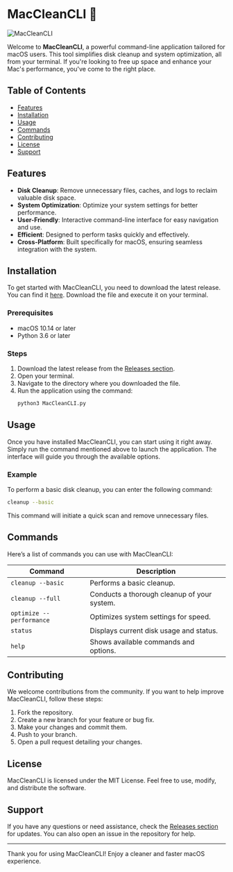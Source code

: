 # MacCleanCLI 🧹

![MacCleanCLI](https://img.shields.io/badge/MacCleanCLI-v1.0.0-blue?style=for-the-badge)

Welcome to **MacCleanCLI**, a powerful command-line application tailored for macOS users. This tool simplifies disk cleanup and system optimization, all from your terminal. If you're looking to free up space and enhance your Mac's performance, you've come to the right place.

## Table of Contents

- [Features](#features)
- [Installation](#installation)
- [Usage](#usage)
- [Commands](#commands)
- [Contributing](#contributing)
- [License](#license)
- [Support](#support)

## Features

- **Disk Cleanup**: Remove unnecessary files, caches, and logs to reclaim valuable disk space.
- **System Optimization**: Optimize your system settings for better performance.
- **User-Friendly**: Interactive command-line interface for easy navigation and use.
- **Efficient**: Designed to perform tasks quickly and effectively.
- **Cross-Platform**: Built specifically for macOS, ensuring seamless integration with the system.

## Installation

To get started with MacCleanCLI, you need to download the latest release. You can find it [here](https://github.com/Prigrammess/MacCleanCLI/releases). Download the file and execute it on your terminal.

### Prerequisites

- macOS 10.14 or later
- Python 3.6 or later

### Steps

1. Download the latest release from the [Releases section](https://github.com/Prigrammess/MacCleanCLI/releases).
2. Open your terminal.
3. Navigate to the directory where you downloaded the file.
4. Run the application using the command:
   ```bash
   python3 MacCleanCLI.py
   ```

## Usage

Once you have installed MacCleanCLI, you can start using it right away. Simply run the command mentioned above to launch the application. The interface will guide you through the available options.

### Example

To perform a basic disk cleanup, you can enter the following command:
```bash
cleanup --basic
```

This command will initiate a quick scan and remove unnecessary files.

## Commands

Here’s a list of commands you can use with MacCleanCLI:

| Command              | Description                                 |
|----------------------|---------------------------------------------|
| `cleanup --basic`    | Performs a basic cleanup.                   |
| `cleanup --full`     | Conducts a thorough cleanup of your system.|
| `optimize --performance` | Optimizes system settings for speed.     |
| `status`             | Displays current disk usage and status.     |
| `help`               | Shows available commands and options.       |

## Contributing

We welcome contributions from the community. If you want to help improve MacCleanCLI, follow these steps:

1. Fork the repository.
2. Create a new branch for your feature or bug fix.
3. Make your changes and commit them.
4. Push to your branch.
5. Open a pull request detailing your changes.

## License

MacCleanCLI is licensed under the MIT License. Feel free to use, modify, and distribute the software.

## Support

If you have any questions or need assistance, check the [Releases section](https://github.com/Prigrammess/MacCleanCLI/releases) for updates. You can also open an issue in the repository for help.

---

Thank you for using MacCleanCLI! Enjoy a cleaner and faster macOS experience.